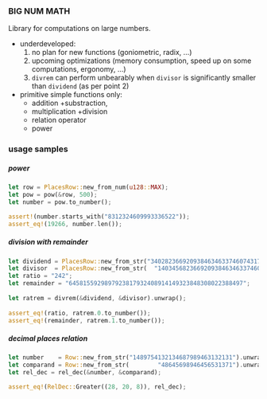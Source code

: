 ### BIG NUM MATH
Library for computations on large numbers.

- underdeveloped: 
    1. no plan for new functions (goniometric, radix, …)
    2. upcoming optimizations (memory consumption, speed up on some computations, ergonomy, …)
    3. `divrem` can perform unbearably when `divisor` is significantly smaller than `dividend` (as per point 2)
- primitive simple functions only:
    - addition +substraction, 
    - multiplication +division
    - relation operator
    - power

### usage samples

##### power

```rust
let row = PlacesRow::new_from_num(u128::MAX);
let pow = pow(&row, 500);
let number = pow.to_number();

assert!(number.starts_with("8312324609993336522"));
assert_eq!(19266, number.len());
```

##### division with remainder

```rust
let dividend = PlacesRow::new_from_str("3402823669209384634633746074317682114565556668744123").unwrap();
let divisor  = PlacesRow::new_from_str(  "14034568236692093846346337460345176821145655563453").unwrap();
let ratio = "242";        
let remainder = "6458155929897923817932408914149323848308022388497";
        
let ratrem = divrem(&dividend, &divisor).unwrap();
        
assert_eq!(ratio, ratrem.0.to_number());
assert_eq!(remainder, ratrem.1.to_number());
```

##### decimal places relation

```rust
let number    = Row::new_from_str("1489754132134687989463132131").unwrap();
let comparand = Row::new_from_str(        "48645698946456531371").unwrap();
let rel_dec = rel_dec(&number, &comparand);

assert_eq!(RelDec::Greater((28, 20, 8)), rel_dec);
```
